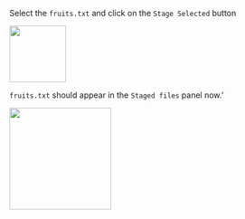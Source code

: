 Select the `fruits.txt` and click on the `Stage Selected` button

<img src="{{baseUrl}}/gitAndGithub/commit/images/sourcetree_2.png" height="100" />
<p/>

`fruits.txt` should appear in the `Staged files` panel now.’

<img src="{{baseUrl}}/gitAndGithub/commit/images/sourcetree_3.png" height="180" />
<p/>
